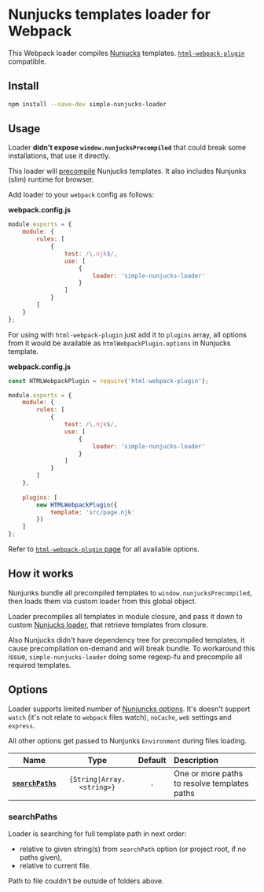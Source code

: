# Nunjucks templates loader for Webpack
This Webpack loader compiles [Nunjucks](https://github.com/mozilla/nunjucks) templates.
[`html-webpack-plugin`](https://github.com/jantimon/html-webpack-plugin) compatible. 

## Install
```bash
npm install --save-dev simple-nunjucks-loader
```

## Usage
Loader **didn't expose `window.nunjucksPrecompiled`** that could break some
installations, that use it directly.

This loader will [precompile](https://mozilla.github.io/nunjucks/api.html#precompiling)
Nunjucks templates. It also includes Nunjunks (slim) runtime for browser.

Add loader to your `webpack` config as follows:

**webpack.config.js**
```js
module.exports = {
    module: {
        rules: [
            {
                test: /\.njk$/,
                use: [
                    {
                        loader: 'simple-nunjucks-loader'
                    }
                ]
            }
        ]
    }
};
```

For using with `html-webpack-plugin` just add it to `plugins` array, all options
from it would be available as `htmlWebpackPlugin.options` in Nunjucks template.


**webpack.config.js**
```js
const HTMLWebpackPlugin = require('html-webpack-plugin');

module.exports = {
    module: {
        rules: [
            {
                test: /\.njk$/,
                use: [
                    {
                        loader: 'simple-nunjucks-loader'
                    }
                ]
            }
        ]
    },
    
    plugins: [
        new HTMLWebpackPlugin({
            template: 'src/page.njk'
        })
    ]
};
```

Refer to [`html-webpack-plugin` page](https://github.com/jantimon/html-webpack-plugin/#options)
for all available options.

## How it works
Nunjunks bundle all precompiled templates to `window.nunjucksPrecompiled`, then
loads them via custom loader from this global object.

Loader precompiles all templates in module closure, and pass it down to custom
[Nunjucks loader](https://mozilla.github.io/nunjucks/api.html#loader), that
retrieve templates from closure.

Also Nunjucks didn't have dependency tree for precompiled templates, it cause
precompilation on-demand and will break bundle. To workaround this issue,
`simple-nunjucks-loader` doing some regexp-fu and precompile all required
templates.

## Options
Loader supports limited number of [Nunjuncks options](https://mozilla.github.io/nunjucks/api.html#configure).
It's doesn't support `watch` (it's not relate to `webpack` files watch),
`noCache`, `web` settings and `express`.

All other options get passed to Nunjunks `Environment` during files loading.

|Name|Type|Default|Description|
|:--:|:--:|:-----:|:----------|
|**[`searchPaths`](#searchpaths)**|`{String\|Array.<string>}`|`.`|One or more paths to resolve templates paths|

### searchPaths

Loader is searching for full template path in next order:

* relative to given string(s) from `searchPath` option (or project root, if no
  paths given),
* relative to current file.

Path to file couldn't be outside of folders above.
